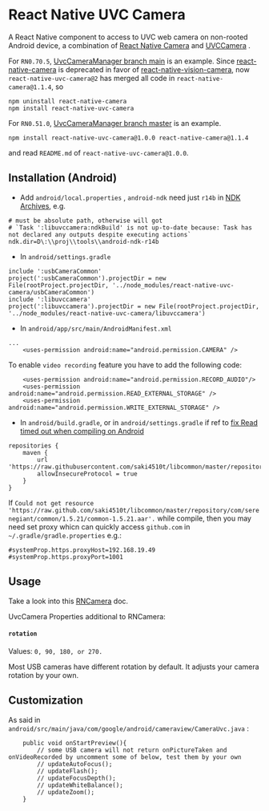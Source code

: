 # React Native UVC Camera
A React Native component to access to UVC web camera on non-rooted Android device, a combination of [React Native Camera](https://github.com/react-native-community/react-native-camera) and [UVCCamera](https://github.com/saki4510t/UVCCamera) .

For `RN0.70.5`, [UvcCameraManager branch main](https://github.com/flyskywhy/UvcCameraManager/tree/main) is an example. Since [react-native-camera](https://github.com/react-native-camera/react-native-camera) is deprecated in favor of [react-native-vision-camera](https://github.com/mrousavy/react-native-vision-camera), now `react-native-uvc-camera@2` has merged all code in `react-native-camera@1.1.4`, so
```
npm uninstall react-native-camera
npm install react-native-uvc-camera
```

For `RN0.51.0`, [UvcCameraManager branch master](https://github.com/flyskywhy/UvcCameraManager/tree/master) is an example.
```
npm install react-native-uvc-camera@1.0.0 react-native-camera@1.1.4
```
and read `README.md` of `react-native-uvc-camera@1.0.0`.

## Installation (Android)

* Add `android/local.properties` , `android-ndk` need just `r14b` in [NDK Archives](https://developer.android.google.cn/ndk/downloads/older_releases), e.g.
```
# must be absolute path, otherwise will got
# `Task ':libuvccamera:ndkBuild' is not up-to-date because: Task has not declared any outputs despite executing actions`
ndk.dir=D\:\\proj\\tools\\android-ndk-r14b
```

* In `android/settings.gradle`

```
include ':usbCameraCommon'
project(':usbCameraCommon').projectDir = new File(rootProject.projectDir, '../node_modules/react-native-uvc-camera/usbCameraCommon')
include ':libuvccamera'
project(':libuvccamera').projectDir = new File(rootProject.projectDir, '../node_modules/react-native-uvc-camera/libuvccamera')
```

* In `android/app/src/main/AndroidManifest.xml`
```
...
    <uses-permission android:name="android.permission.CAMERA" />
```
To enable `video recording` feature you have to add the following code:
```
    <uses-permission android:name="android.permission.RECORD_AUDIO"/>
    <uses-permission android:name="android.permission.READ_EXTERNAL_STORAGE" />
    <uses-permission android:name="android.permission.WRITE_EXTERNAL_STORAGE" />
```

* In `android/build.gradle`, or in `android/settings.gradle` if ref to [fix Read timed out when compiling on Android](https://github.com/flyskywhy/ReactWebNative8Koa/commit/96fad3d9524e64fa309d0e72a4d9ad4808a1470f)

```
repositories {
    maven {
        url 'https://raw.githubusercontent.com/saki4510t/libcommon/master/repository'
        allowInsecureProtocol = true
    }
}
```

If `Could not get resource 'https://raw.github.com/saki4510t/libcommon/master/repository/com/serenegiant/common/1.5.21/common-1.5.21.aar'.` while compile, then you may need set proxy whicn can quickly access `github.com` in `~/.gradle/gradle.properties` e.g.:
```
#systemProp.https.proxyHost=192.168.19.49
#systemProp.https.proxyPort=1001
```

## Usage
Take a look into this [RNCamera](https://github.com/react-native-camera/react-native-camera/blob/v1.1.4/docs/RNCamera.md) doc.

UvcCamera Properties additional to RNCamera:

#### `rotation`

Values: `0, 90, 180, or 270.`

Most USB cameras have different rotation by default. It adjusts your camera rotation by your own.

## Customization
As said in `android/src/main/java/com/google/android/cameraview/CameraUvc.java` :

        public void onStartPreview(){
            // some USB camera will not return onPictureTaken and onVideoRecorded by uncomment some of below, test them by your own
            // updateAutoFocus();
            // updateFlash();
            // updateFocusDepth();
            // updateWhiteBalance();
            // updateZoom();
        }
